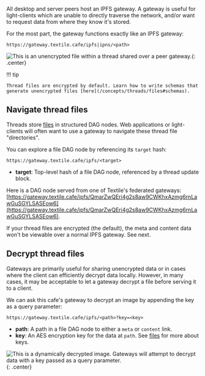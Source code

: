 All desktop and server peers host an IPFS gateway. A gateway is useful for light-clients which are unable to directly traverse the network, and/or want to request data from where they know it's stored.

For the most part, the gateway functions exactly like an IPFS gateway:

    https://gateway.textile.cafe/ipfs|ipns/<path>

![This is an unencrypted file within a thread shared over a peer gateway.](https://gateway.textile.cafe/ipfs/QmarZwQEri4g2s8aw9CWKhxAzmg6rnLawGuSGYLSASEow6/0/d){: .center}

!!! tip

    Thread files are encrypted by default. Learn how to write schemas that generate unencrypted files [here](/concepts/threads/files#schemas).

## Navigate thread files

Threads store [files](/concepts/threads/files) in structured DAG nodes. Web applications or light-clients will often want to use a gateway to navigate these thread file "directories".

You can explore a file DAG node by referencing its `target` hash:

    https://gateway.textile.cafe/ipfs/<target>

-   **target**: Top-level hash of a file DAG node, referenced by a thread update block.

Here is a DAG node served from one of Textile's federated gateways: [https://gateway.textile.cafe/ipfs/QmarZwQEri4g2s8aw9CWKhxAzmg6rnLawGuSGYLSASEow6](https://gateway.textile.cafe/ipfs/QmarZwQEri4g2s8aw9CWKhxAzmg6rnLawGuSGYLSASEow6).

If your thread files are encrypted (the default), the meta and content data won't be viewable over a normal IPFS gateway. See next.

## Decrypt thread files

Gateways are primarily useful for sharing unencrypted data or in cases where the client can efficiently decrypt data locally. However, in many cases, it may be acceptable to let a gateway decrypt a file before serving it to a client.

We can ask this cafe's gateway to decrypt an image by appending the key as a query parameter:

    https://gateway.textile.cafe/ipfs/<path>?key=<key>

-   **path**: A path in a file DAG node to either a `meta` or `content` link.
-   **key**: An AES encryption key for the data at `path`. See [files](/concepts/threads/files) for more about keys.

![This is a dynamically decrypted image. Gateways will attempt to decrypt data with a key passed as a query parameter.](https://gateway.textile.cafe/ipfs/QmYtYMG8zwUUTseuDW8AV7dcomdh9JRLTx24ZPMiVHYnbh/0/large/content.jpg/?key=215bsNF3qpRiJMfqWySs5wwoXT5jK37geDkAsyMan1qfJyc29RSdYmLd21DXJ){: .center}

<br>
